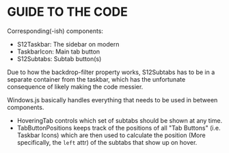 # GUIDE TO THE CODE

Corresponding(-ish) components:

- S12Taskbar: The sidebar on modern
- TaskbarIcon: Main tab button
- S12Subtabs: Subtab button(s)

Due to how the backdrop-filter property works, S12Subtabs has to be in a
separate container from the taskbar, which has the unfortunate consequence of
likely making the code messier.

Windows.js basically handles everything that needs to be used in between
components.

- HoveringTab controls which set of subtabs should be shown at any time.
- TabButtonPositions keeps track of the positions of all "Tab Buttons" (i.e.
  Taskbar Icons) which are then used to calculate the position (More
  specifically, the `left` attr) of the subtabs that show up on hover.
